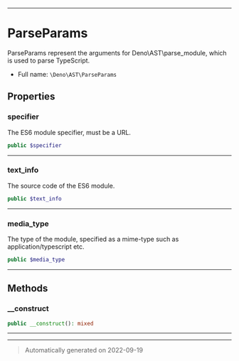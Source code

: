 ***

# ParseParams

ParseParams represent the arguments for Deno\AST\parse_module, which is used to
parse TypeScript.



* Full name: `\Deno\AST\ParseParams`




## Properties


### specifier

The ES6 module specifier, must be a URL.

```php
public $specifier
```






***

### text_info

The source code of the ES6 module.

```php
public $text_info
```






***

### media_type

The type of the module, specified as a mime-type such as application/typescript etc.

```php
public $media_type
```






***

## Methods


### __construct



```php
public __construct(): mixed
```











***


***
> Automatically generated on 2022-09-19
